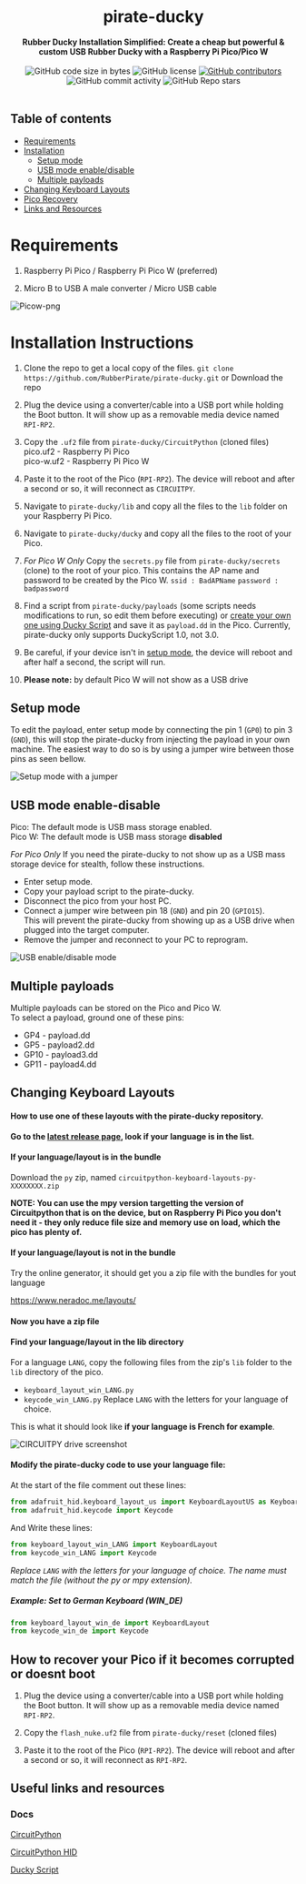 <h1 align="center">pirate-ducky</h1>

<div align="center">
  <strong>Rubber Ducky Installation Simplified: Create a cheap but powerful &amp; custom USB Rubber Ducky with a Raspberry Pi Pico/Pico W</strong>
</div>

<br />

<div align="center">
  <img alt="GitHub code size in bytes" src="https://img.shields.io/github/languages/code-size/RubberPirate/pirate-ducky">
  <img alt="GitHub license" src="https://img.shields.io/github/license/RubberPirate/pirate-ducky">
  <a href="https://github.com/RubberPirate/pirate-ducky/graphs/contributors"><img alt="GitHub contributors" src="https://img.shields.io/github/contributors/RubberPirate/pirate-ducky"></a>
  <img alt="GitHub commit activity" src="https://img.shields.io/github/commit-activity/m/RubberPirate/pirate-ducky">
  <img alt="GitHub Repo stars" src="https://img.shields.io/github/stars/RubberPirate/pirate-ducky">
</div>

<br />

## Table of contents
- [Requirements](#requirements)
- [Installation](#installation-instructions)
  - [Setup mode](#setup-mode)
  - [USB mode enable/disable](#usb-mode-enable-disable)
  - [Multiple payloads](#multiple-payloads)
- [Changing Keyboard Layouts](#changing-keyboard-layouts)
- [Pico Recovery](#how-to-recover-your-pico-if-it-becomes-corrupted-or-doesnt-boot)
- [Links and Resources](#useful-links-and-resources)

# Requirements

1. Raspberry Pi Pico / Raspberry Pi Pico W (preferred)

2. Micro B to USB A male converter / Micro USB cable

![Picow-png](images/picow.png)

# Installation Instructions

1. Clone the repo to get a local copy of the files. `git clone https://github.com/RubberPirate/pirate-ducky.git` or Download the repo

2. Plug the device using a converter/cable into a USB port while holding the Boot button. It will show up as a removable media device named `RPI-RP2`.

3. Copy the `.uf2` file from `pirate-ducky/CircuitPython` (cloned files)  
   pico.uf2 - Raspberry Pi Pico  
   pico-w.uf2 - Raspberry Pi Pico W  

5. Paste it to the root of the Pico (`RPI-RP2`). The device will reboot and after a second or so, it will reconnect as `CIRCUITPY`.

5. Navigate to `pirate-ducky/lib` and copy all the files to the `lib` folder on your Raspberry Pi Pico.

6. Navigate to `pirate-ducky/ducky` and copy all the files to the root of your Pico.

7. *For Pico W Only* Copy the `secrets.py` file from `pirate-ducky/secrets` (clone) to the root of your pico. This contains the AP name and password to be created by the Pico W.
   `ssid : BadAPName`
   `password : badpassword`

8. Find a script from `pirate-ducky/payloads` (some scripts needs modifications to run, so edit them before executing) or [create your own one using Ducky Script](https://docs.hak5.org/hak5-usb-rubber-ducky/ducky-script-basics/hello-world) and save it as `payload.dd` in the Pico. Currently, pirate-ducky only supports DuckyScript 1.0, not 3.0.

9. Be careful, if your device isn't in [setup mode](#setup-mode), the device will reboot and after half a second, the script will run.

10. **Please note:** by default Pico W will not show as a USB drive


## Setup mode

To edit the payload, enter setup mode by connecting the pin 1 (`GP0`) to pin 3 (`GND`), this will stop the pirate-ducky from injecting the payload in your own machine.
The easiest way to do so is by using a jumper wire between those pins as seen bellow.

![Setup mode with a jumper](images/setup-mode.png)


## USB mode enable-disable

Pico: The default mode is USB mass storage enabled.   
Pico W: The default mode is USB mass storage **disabled**  

*For Pico Only*
If you need the pirate-ducky to not show up as a USB mass storage device for stealth, follow these instructions.  
- Enter setup mode.    
- Copy your payload script to the pirate-ducky.  
- Disconnect the pico from your host PC.
- Connect a jumper wire between pin 18 (`GND`) and pin 20 (`GPIO15`).  
This will prevent the pirate-ducky from showing up as a USB drive when plugged into the target computer.  
- Remove the jumper and reconnect to your PC to reprogram.  


![USB enable/disable mode](images/usb-boot-mode.png)


## Multiple payloads

Multiple payloads can be stored on the Pico and Pico W.  
To select a payload, ground one of these pins:
- GP4 - payload.dd
- GP5 - payload2.dd
- GP10 - payload3.dd
- GP11 - payload4.dd


## Changing Keyboard Layouts

#### How to use one of these layouts with the pirate-ducky repository.

**Go to the [latest release page](https://github.com/Neradoc/Circuitpython_Keyboard_Layouts/releases/latest), look if your language is in the list.**

#### If your language/layout is in the bundle

Download the `py` zip, named `circuitpython-keyboard-layouts-py-XXXXXXXX.zip`

**NOTE: You can use the mpy version targetting the version of Circuitpython that is on the device, but on Raspberry Pi Pico you don't need it - they only reduce file size and memory use on load, which the pico has plenty of.**

#### If your language/layout is not in the bundle

Try the online generator, it should get you a zip file with the bundles for yout language

https://www.neradoc.me/layouts/

#### Now you have a zip file

#### Find your language/layout in the lib directory

For a language `LANG`, copy the following files from the zip's `lib` folder to the `lib` directory of the pico.    

- `keyboard_layout_win_LANG.py`
- `keycode_win_LANG.py`
Replace `LANG` with the letters for your language of choice.

This is what it should look like **if your language is French for example**.

![CIRCUITPY drive screenshot](https://github.com/Neradoc/Circuitpython_Keyboard_Layouts/raw/main/docs/drive_pico_ducky.png)

#### Modify the pirate-ducky code to use your language file:

At the start of the file comment out these lines:

```py
from adafruit_hid.keyboard_layout_us import KeyboardLayoutUS as KeyboardLayout
from adafruit_hid.keycode import Keycode
```

And Write these lines:  
```py
from keyboard_layout_win_LANG import KeyboardLayout
from keycode_win_LANG import Keycode
```
*Replace `LANG` with the letters for your language of choice. The name must match the file (without the py or mpy extension).*

##### Example:  Set to German Keyboard (WIN_DE)

```py
from keyboard_layout_win_de import KeyboardLayout
from keycode_win_de import Keycode
```


## How to recover your Pico if it becomes corrupted or doesnt boot

1. Plug the device using a converter/cable into a USB port while holding the Boot button. It will show up as a removable media device named `RPI-RP2`.

2. Copy the `flash_nuke.uf2` file from `pirate-ducky/reset` (cloned files)  
 
3. Paste it to the root of the Pico (`RPI-RP2`). The device will reboot and after a second or so, it will reconnect as `RPI-RP2`.



## Useful links and resources

### Docs

[CircuitPython](https://circuitpython.readthedocs.io/en/6.3.x/README.html)

[CircuitPython HID](https://learn.adafruit.com/circuitpython-essentials/circuitpython-hid-keyboard-and-mouse)

[Ducky Script](https://github.com/hak5darren/USB-Rubber-Ducky/wiki/Duckyscript)
